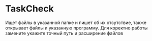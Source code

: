 # TaskCheck
Ищет файлы в указанной папке и пишет об их отсутствие, также открывает файлы и указанную программу.
Для коректно работы замените укажите точный путь и расширение файлов
